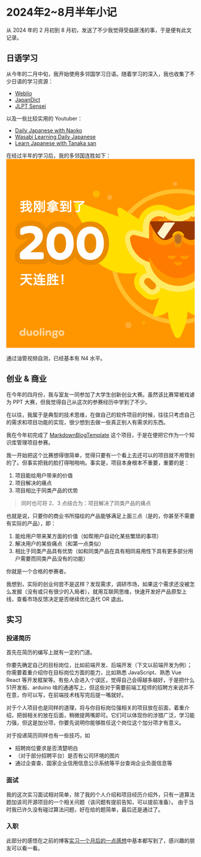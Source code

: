 # 2024年2~8月半年小记

从 2024 年的 2 月初到 8 月初，发送了不少我觉得受益匪浅的事，于是便有此文记录。

## 日语学习

从今年的二月中旬，我开始使用多邻国学习日语。随着学习的深入，我也收集了不少日语的学习资源：

- [Weblio](https://www.weblio.jp/)
- [JapanDict](https://www.japandict.com/)
- [JLPT Sensei](https://jlptsensei.com/)

以及一些比较实用的 Youtuber：
- [Daily Japanese with Naoko](https://www.youtube.com/@DailyJapanese)
- [Wasabi Learning Daily Japanese](https://www.youtube.com/@Wasabito.Listening.Japanese)
- [Learn Japanese with Tanaka san](https://www.youtube.com/@japanese_tanakasan)

在经过半年的学习后，我的多邻国连胜如下：
![Duolingo](./.2024年2~8月半年小记/duolingo.png)

通过油管视频自测，已经基本有 N4 水平。

## 创业 & 商业

在今年的四月份，我与室友一同参加了大学生创新创业大赛。虽然该比赛常被戏谑为 PPT 大赛，但我觉得自己从这次的参赛经历中学到了不少。

在以往，我属于是典型的技术思维，在做自己的软件项目的时候，往往只考虑自己的需求和项目功能的实现，很少想到去做一些真正别人有需求的东西。

我在今年初完成了 [MarkdownBlogTemplate](https://github.com/BHznJNs/markdown-blog-template) 这个项目，于是在便把它作为一个知识库管理项目参赛。

我一开始把这个比赛想得很简单，觉得只要有一个看上去还可以的项目就不用管别的了。但事实把我的脸打得啪啪响。事实是，项目本身根本不重要，重要的是：

1. 项目能给用户带来的价值
2. 项目解决的痛点
3. 项目相比于同类产品的优势

> 同时也可将 2、3 点结合为：项目解决了同类产品的痛点

也就是说，只要你的商业书所描绘的产品能够满足上面三点（是的，你甚至不需要有实际的产品），即：
1. 能给用户带来某方面的价值（如帮用户自动化某些繁琐的事项）
2. 解决用户的某些痛点（和第一点类似）
3. 相比于同类产品具有优势（如和同类产品在具有相同易用性下具有更多部分用户需要而同类产品没有的功能）

你就是一个合格的参赛者。

我想到，实际的创业何尝不是这样？发现需求，调研市场，如果这个需求还没被怎么发掘（没有或只有很少的入局者），就用互联网思维，快速开发好产品原型上线，查看市场反馈决定是否继续优化迭代 OR 退出。

## 实习

### 投递简历

首先在简历的编写上就有一定的门道。

你要先确定自己的目标岗位，比如前端开发、后端开发（下文以前端开发为例）；
你需要着重介绍你在目标岗位方面的能力，比如熟悉 JavaScript、熟悉 Vue React 等开发框架等。有些人会进入个误区，觉得自己会得越多越好，于是把什么 51开发板、arduino 啥的通通写上，但这些对于需要前端工程师的招聘方来说并不在意，你可以写，在前端技术栈写完后提一嘴就好。

对于个人项目也是同样的道理，将与你目标岗位强相关的项目放在前面，着重介绍，把弱相关的放在后面，稍微提两嘴即可。它们可以体现你的涉猎广泛，学习能力强，但这是加分项，你要先说明你能够胜任这个岗位这个加分项才有意义。

对于投递简历同样也有一些技巧，如
- 招聘岗位要求是否清楚明白
- （对于部分招聘平台）是否有公司环境的图片
- 通过企查查、国家企业信用信息公示系统等平台查询企业负面信息等

### 面试

我的这次实习面试相对简单，除了我的个人介绍和项目经历介绍外，只有一道算法题加该司开源项目的一个相关问题（该问题有提前告知，可以提前准备）。
由于当时我已许久没有碰过算法问题，好在给的题简单，最后还是通过了。

### 入职

此部分的感悟在之前的博客[实习一个月后的一点感想](杂谈/实习一个月后的一点感想.md)中基本都写到了，感兴趣的朋友可以看一看。
